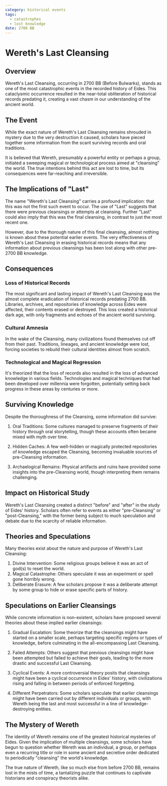 ```yaml
---
category: historical events
tags:
  - catastrophes
  - lost knowledge
date: 2700 BB
---
```


# Wereth's Last Cleansing

## Overview

Wereth's Last Cleansing, occurring in 2700 BB (Before Bulwarks), stands as one of the most catastrophic events in the recorded history of Eides. This cataclysmic occurrence resulted in the near-total obliteration of historical records predating it, creating a vast chasm in our understanding of the ancient world.

## The Event

While the exact nature of Wereth's Last Cleansing remains shrouded in mystery due to the very destruction it caused, scholars have pieced together some information from the scant surviving records and oral traditions.

It is believed that Wereth, presumably a powerful entity or perhaps a group, initiated a sweeping magical or technological process aimed at "cleansing" the world. The true intentions behind this act are lost to time, but its consequences were far-reaching and irreversible.

## The Implications of "Last"

The name "Wereth's Last Cleansing" carries a profound implication: that this was not the first such event to occur. The use of "Last" suggests that there were previous cleansings or attempts at cleansing. Further "Last" could also imply that this was the final cleansing, in contrast to just the most recent one.

However, due to the thorough nature of this final cleansing, almost nothing is known about these potential earlier events. The very effectiveness of Wereth's Last Cleansing in erasing historical records means that any information about previous cleansings has been lost along with other pre-2700 BB knowledge.

## Consequences

### Loss of Historical Records

The most significant and lasting impact of Wereth's Last Cleansing was the almost complete eradication of historical records predating 2700 BB. Libraries, archives, and repositories of knowledge across Eides were affected, their contents erased or destroyed. This loss created a historical dark age, with only fragments and echoes of the ancient world surviving.

### Cultural Amnesia

In the wake of the Cleansing, many civilizations found themselves cut off from their past. Traditions, lineages, and ancient knowledge were lost, forcing societies to rebuild their cultural identities almost from scratch.

### Technological and Magical Regression

It's theorized that the loss of records also resulted in the loss of advanced knowledge in various fields. Technologies and magical techniques that had been developed over millennia were forgotten, potentially setting back progress in these areas by centuries or more.

## Surviving Knowledge

Despite the thoroughness of the Cleansing, some information did survive:

1. Oral Traditions: Some cultures managed to preserve fragments of their history through oral storytelling, though these accounts often became mixed with myth over time.

2. Hidden Caches: A few well-hidden or magically protected repositories of knowledge escaped the Cleansing, becoming invaluable sources of pre-Cleansing information.

3. Archaelogical Remains: Physical artifacts and ruins have provided some insights into the pre-Cleansing world, though interpreting them remains challenging.

## Impact on Historical Study

Wereth's Last Cleansing created a distinct "before" and "after" in the study of Eides' history. Scholars often refer to events as either "pre-Cleansing" or "post-Cleansing," with the former being subject to much speculation and debate due to the scarcity of reliable information.

## Theories and Speculations

Many theories exist about the nature and purpose of Wereth's Last Cleansing:

1. Divine Intervention: Some religious groups believe it was an act of god(s) to reset the world.
2. Magical Catastrophe: Others speculate it was an experiment or spell gone horribly wrong.
3. Deliberate Erasure: A few scholars propose it was a deliberate attempt by some group to hide or erase specific parts of history.

## Speculations on Earlier Cleansings

While concrete information is non-existent, scholars have proposed several theories about these implied earlier cleansings:

1. Gradual Escalation: Some theorize that the cleansings might have started on a smaller scale, perhaps targeting specific regions or types of knowledge, before culminating in the all-encompassing Last Cleansing.

2. Failed Attempts: Others suggest that previous cleansings might have been attempted but failed to achieve their goals, leading to the more drastic and successful Last Cleansing.

3. Cyclical Events: A more controversial theory posits that cleansings might have been a cyclical occurrence in Eides' history, with civilizations rising and falling in between periods of enforced forgetting.

4. Different Perpetrators: Some scholars speculate that earlier cleansings might have been carried out by different individuals or groups, with Wereth being the last and most successful in a line of knowledge-destroying entities.

## The Mystery of Wereth

The identity of Wereth remains one of the greatest historical mysteries of Eides. Given the implication of multiple cleansings, some scholars have begun to question whether Wereth was an individual, a group, or perhaps even a recurring title or role in some ancient and secretive order dedicated to periodically "cleansing" the world's knowledge.

The true nature of Wereth, like so much else from before 2700 BB, remains lost in the mists of time, a tantalizing puzzle that continues to captivate historians and conspiracy theorists alike.